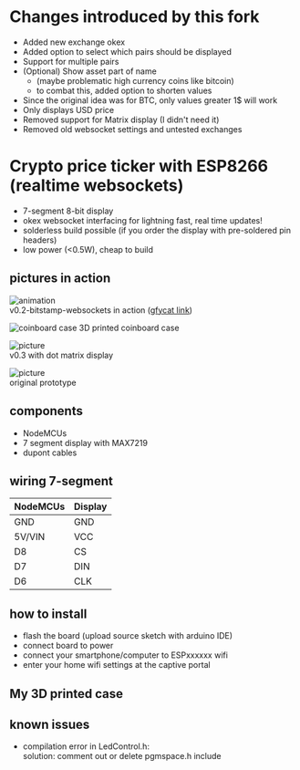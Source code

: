 # Changes introduced by this fork
* Added new exchange okex
* Added option to select which pairs should be displayed
* Support for multiple pairs
* (Optional) Show asset part of name 
  * (maybe problematic high currency coins like bitcoin)
  * to combat this, added option to shorten values
* Since the original idea was for BTC, only values greater 1$ will work
* Only displays USD price
* Removed support for Matrix display (I didn't need it)
* Removed old websocket settings and untested exchanges

# Crypto price ticker with ESP8266 (realtime websockets)
* 7-segment 8-bit display
* okex websocket interfacing for lightning fast, real time updates!
* solderless build possible (if you order the display with pre-soldered pin headers)
* low power (<0.5W), cheap to build

## pictures in action
![animation](https://thumbs.gfycat.com/VainBeautifulAcornwoodpecker-size_restricted.gif)  
v0.2-bitstamp-websockets in action ([gfycat link](https://gfycat.com/gifs/detail/VainBeautifulAcornwoodpecker))

![coinboard case](docs/images/photo_coinboard_case.jpg)
3D printed coinboard case

![picture](docs/images/btc-ticker-esp8266-matrix32.jpg)  
v0.3 with dot matrix display

![picture](docs/images/btc-ticker-esp8266.jpg)  
original prototype

## components
* NodeMCUs
* 7 segment display with MAX7219
* dupont cables

## wiring 7-segment

NodeMCUs | Display
--- | ---
GND | GND
5V/VIN | VCC
D8  | CS
D7  | DIN
D6  | CLK

## how to install
- flash the board (upload source sketch with arduino IDE)
- connect board to power
- connect your smartphone/computer to ESPxxxxxx wifi
- enter your home wifi settings at the captive portal

## My 3D printed case



## known issues

- compilation error in LedControl.h:  
solution: comment out or delete pgmspace.h include